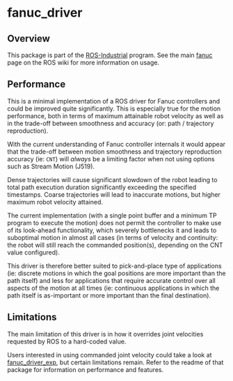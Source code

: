 # fanuc_driver


## Overview

This package is part of the [ROS-Industrial][] program. See the main [fanuc][] page on the ROS wiki for more information on usage.


## Performance

This is a minimal implementation of a ROS driver for Fanuc controllers and could be improved quite significantly.
This is especially true for the motion performance, both in terms of maximum attainable robot velocity as well as in the trade-off between smoothness and accuracy (or: path / trajectory reproduction).

With the current understanding of Fanuc controller internals it would appear that the trade-off between motion smoothness and trajectory reproduction accuracy (ie: `CNT`) will *always* be a limiting factor when not using options such as Stream Motion (J519).

Dense trajectories will cause significant slowdown of the robot leading to total path execution duration significantly exceeding the specified timestamps.
Coarse trajectories will lead to inaccurate motions, but higher maximum robot velocity attained.

The current implementation (with a single point buffer and a minimum TP program to execute the motion) does not permit the controller to make use of its look-ahead functionality, which severely bottlenecks it and leads to suboptimal motion in almost all cases (in terms of velocity and continuity: the robot will still reach the commanded position(s), depending on the CNT value configured).

This driver is therefore better suited to pick-and-place type of applications (ie: discrete motions in which the goal positions are more important than the path itself) and less for applications that require accurate control over all aspects of the motion at all times (ie: continuous applications in which the path itself is as-important or more important than the final destination).


## Limitations

The main limitation of this driver is in how it overrides joint velocities requested by ROS to a hard-coded value.

Users interested in using commanded joint velocity could take a look at [fanuc_driver_exp][], but certain limitations remain.
Refer to the readme of that package for information on performance and features.



[ROS-Industrial]: http://wiki.ros.org/Industrial
[fanuc]: http://wiki.ros.org/fanuc
[fanuc_driver_exp]: https://github.com/gavanderhoorn/fanuc_driver_exp
